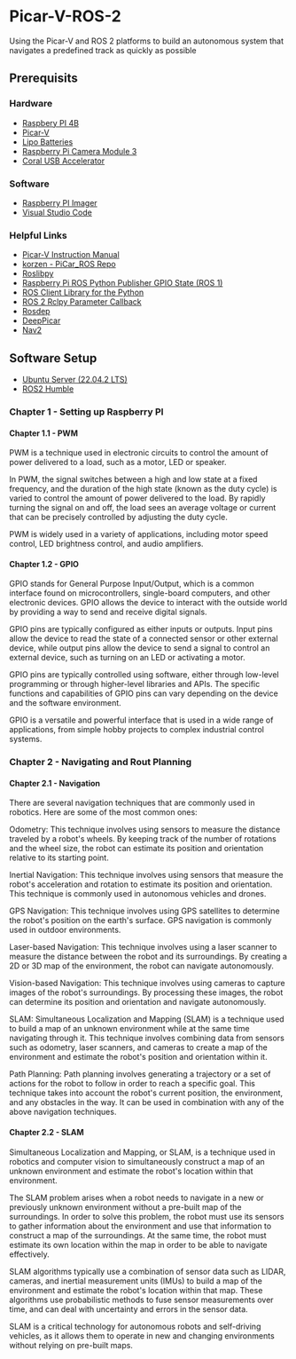 # Picar-V-ROS-2
Using the Picar-V and ROS 2 platforms to build an autonomous system that navigates a predefined track as quickly as possible

## Prerequisits
### Hardware
 - [Raspbery PI 4B](https://www.amazon.com/dp/B09LYP7QH3?ref_=cm_sw_r_apin_dp_VMXPRDF13GEB3HZ2BBBR)
 - [Picar-V](https://www.amazon.com/dp/B06XWSVLL8?ref_=cm_sw_r_apin_dp_KSH0WGD7QD2PA3DQH86D)
 - [Lipo Batteries](https://www.amazon.com/dp/B06XWSVLL8?ref_=cm_sw_r_apin_dp_KSH0WGD7QD2PA3DQH86D)
 - [Raspberry Pi Camera Module 3](https://www.seeedstudio.com/Raspberry-Pi-Camera-3-p-5574.html?queryID=976e3c95a6cc2c6cca4fe95f3674438b&objectID=5574&indexName=bazaar_retailer_products)
 - [Coral USB Accelerator](https://www.seeedstudio.com/Coral-USB-Accelerator-p-2899.html?queryID=e2a50252acb7b76b6a30810d2c9f5476&objectID=2899&indexName=bazaar_retailer_products)

### Software
 - [Raspberry PI Imager](https://www.raspberrypi.com/software/)
 - [Visual Studio Code](https://code.visualstudio.com/)

### Helpful Links
 - [Picar-V Instruction Manual](https://docs.sunfounder.com/projects/picar-v/en/latest/)
 - [korzen - PiCar_ROS Repo](https://github.com/korzen/PiCar_ROS)
 - [Roslibpy](https://roslibpy.readthedocs.io/en/latest/)
 - [Raspberry Pi ROS Python Publisher GPIO State (ROS 1)](https://roboticsbackend.com/raspberry-pi-ros-python-publisher-publish-a-gpio-state/)
 - [ROS Client Library for the Python](https://github.com/ros2/rclpy)
 - [ROS 2 Rclpy Parameter Callback](https://roboticsbackend.com/ros2-rclpy-parameter-callback/)
 - [Rosdep](https://docs.ros.org/en/independent/api/rosdep/html/)
 - [DeepPicar](https://github.com/dctian/DeepPiCar)
 - [Nav2](https://navigation.ros.org/)

## Software Setup
 - [Ubuntu Server (22.04.2 LTS)](https://ubuntu.com/download/server)
 - [ROS2 Humble](https://docs.ros.org/en/humble/index.html)

### Chapter 1 - Setting up Raspberry PI

#### Chapter 1.1 - PWM
PWM is a technique used in electronic circuits to control the amount of power delivered to a load, such as a motor, LED or speaker.

In PWM, the signal switches between a high and low state at a fixed frequency, and the duration of the high state (known as the duty cycle) is varied to control the amount of power delivered to the load. By rapidly turning the signal on and off, the load sees an average voltage or current that can be precisely controlled by adjusting the duty cycle.

PWM is widely used in a variety of applications, including motor speed control, LED brightness control, and audio amplifiers.

#### Chapter 1.2 - GPIO
GPIO stands for General Purpose Input/Output, which is a common interface found on microcontrollers, single-board computers, and other electronic devices. GPIO allows the device to interact with the outside world by providing a way to send and receive digital signals.

GPIO pins are typically configured as either inputs or outputs. Input pins allow the device to read the state of a connected sensor or other external device, while output pins allow the device to send a signal to control an external device, such as turning on an LED or activating a motor.

GPIO pins are typically controlled using software, either through low-level programming or through higher-level libraries and APIs. The specific functions and capabilities of GPIO pins can vary depending on the device and the software environment.

GPIO is a versatile and powerful interface that is used in a wide range of applications, from simple hobby projects to complex industrial control systems.

### Chapter 2 - Navigating and Rout Planning

#### Chapter 2.1 - Navigation
There are several navigation techniques that are commonly used in robotics. Here are some of the most common ones:

Odometry: This technique involves using sensors to measure the distance traveled by a robot's wheels. By keeping track of the number of rotations and the wheel size, the robot can estimate its position and orientation relative to its starting point.

Inertial Navigation: This technique involves using sensors that measure the robot's acceleration and rotation to estimate its position and orientation. This technique is commonly used in autonomous vehicles and drones.

GPS Navigation: This technique involves using GPS satellites to determine the robot's position on the earth's surface. GPS navigation is commonly used in outdoor environments.

Laser-based Navigation: This technique involves using a laser scanner to measure the distance between the robot and its surroundings. By creating a 2D or 3D map of the environment, the robot can navigate autonomously.

Vision-based Navigation: This technique involves using cameras to capture images of the robot's surroundings. By processing these images, the robot can determine its position and orientation and navigate autonomously.

SLAM: Simultaneous Localization and Mapping (SLAM) is a technique used to build a map of an unknown environment while at the same time navigating through it. This technique involves combining data from sensors such as odometry, laser scanners, and cameras to create a map of the environment and estimate the robot's position and orientation within it.

Path Planning: Path planning involves generating a trajectory or a set of actions for the robot to follow in order to reach a specific goal. This technique takes into account the robot's current position, the environment, and any obstacles in the way. It can be used in combination with any of the above navigation techniques.

#### Chapter 2.2 - SLAM
Simultaneous Localization and Mapping, or SLAM, is a technique used in robotics and computer vision to simultaneously construct a map of an unknown environment and estimate the robot's location within that environment.

The SLAM problem arises when a robot needs to navigate in a new or previously unknown environment without a pre-built map of the surroundings. In order to solve this problem, the robot must use its sensors to gather information about the environment and use that information to construct a map of the surroundings. At the same time, the robot must estimate its own location within the map in order to be able to navigate effectively.

SLAM algorithms typically use a combination of sensor data such as LIDAR, cameras, and inertial measurement units (IMUs) to build a map of the environment and estimate the robot's location within that map. These algorithms use probabilistic methods to fuse sensor measurements over time, and can deal with uncertainty and errors in the sensor data.

SLAM is a critical technology for autonomous robots and self-driving vehicles, as it allows them to operate in new and changing environments without relying on pre-built maps.
